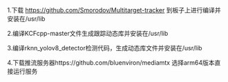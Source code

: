 

1.下载 https://github.com/Smorodov/Multitarget-tracker 到板子上进行编译并安装在/usr/lib

2.编译KCFcpp-master文件生成跟踪动态库并安装在/usr/lib

3.编译rknn_yolov8_detector检测代码，生成动态库文件并安装在/usr/lib

4.下载推流服务器https://github.com/bluenviron/mediamtx 选择arm64版本直接运行服务